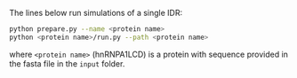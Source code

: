 The lines below run simulations of a single IDR:

```bash
python prepare.py --name <protein name>
python <protein name>/run.py --path <protein name>
```

where `<protein name>` (hnRNPA1LCD) is a protein with sequence provided in the fasta file in the `input` folder.
